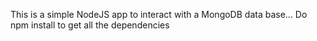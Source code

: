This is a simple NodeJS app to interact with a MongoDB data base...
Do npm install to get all the dependencies